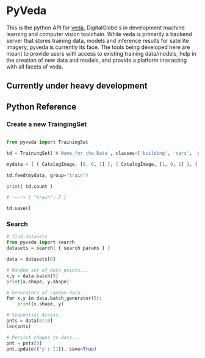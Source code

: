 # PyVeda

This is the python API for [veda](https://github.com/DigitalGlobe/veda), DigitalGlobe's in development machine learning and computer vision toolchain. While veda is primarily a backend server that stores training data, models and inference results for satellite imagery, pyveda is currently its face. The tools being developed here are meant to provide users with access to existing training data/models, help in the creation of new data and models, and provide a platform interacting with all facets of veda. 

## Currently under heavy development

## Python Reference

### Create a new TraingingSet

```python

from pyveda import TrainingSet

td = TrainingSet('A Name for the Data', classes=['building', 'cars', 'planes'], source="maps_api", mlType="classificationXX", bbox=[minx, miny, maxx, maxy])

mydata = [ ( CatalogImage, [0, 0, 1] ), ( CatalogImage, [1, 0, 1] ), ( CatalogImage, [0, 1, 0] )]

td.feed(mydata, group="train")

print( td.count )

# ----> { "train": 3 }

td.save()

```

### Search

```python
# find datasets
from pyveda import search
datasets = search( { search params } )
```

```python
data = datasets[0]

# Random set of data points...
x,y = data.batch(5)
print(x.shape, y.shape)

# Generators of random data...
for x,y in data.batch_generator(5):
    print(x.shape, y)

# Sequential Access...
pnts = data[0:10]
len(pnts)

# Persist chages to data...
pnt = pnts[0]
pnt.update({'y': [1]}, save=True)

```
